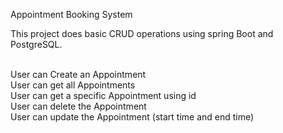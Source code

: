 Appointment Booking System

This project does basic CRUD operations using spring Boot and PostgreSQL.

<br>User can Create an Appointment
<br>User can get all Appointments 
<br>User can get a specific Appointment using id
<br>User can delete the Appointment
<br>User can update the Appointment (start time and end time) 

